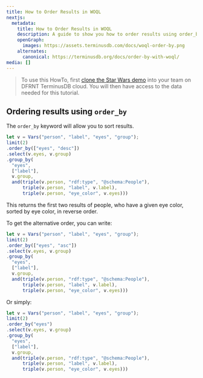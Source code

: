 ```yaml
---
title: How to Order Results in WOQL
nextjs:
  metadata:
    title: How to Order Results in WOQL
    description: A guide to show you how to order results using order_by in WOQL.
    openGraph:
      images: https://assets.terminusdb.com/docs/woql-order-by.png
    alternates:
      canonical: https://terminusdb.org/docs/order-by-with-woql/
media: []
---
```


> To use this HowTo, first [clone the Star Wars demo](/docs/clone-a-demo-terminuscms-project/) into your team on DFRNT TerminusDB cloud. You will then have access to the data needed for this tutorial.

## Ordering results using `order_by`

The `order_by` keyword will allow you to sort results.

```javascript
let v = Vars("person", "label", "eyes", "group");
limit(2)
.order_by(["eyes", "desc"])
.select(v.eyes, v.group)
.group_by(
  "eyes",
  ["label"],
  v.group,
  and(triple(v.person, "rdf:type", "@schema:People"),
      triple(v.person, "label", v.label),
      triple(v.person, "eye_color", v.eyes)))
```

This returns the first two results of people, who have a given eye color, sorted by eye color, in reverse order.

To get the alternative order, you can write:

```javascript
let v = Vars("person", "label", "eyes", "group");
limit(2)
.order_by(["eyes", "asc"])
.select(v.eyes, v.group)
.group_by(
  "eyes",
  ["label"],
  v.group,
  and(triple(v.person, "rdf:type", "@schema:People"),
      triple(v.person, "label", v.label),
      triple(v.person, "eye_color", v.eyes)))
```

Or simply:

```javascript
let v = Vars("person", "label", "eyes", "group");
limit(2)
.order_by("eyes")
.select(v.eyes, v.group)
.group_by(
  "eyes",
  ["label"],
  v.group,
  and(triple(v.person, "rdf:type", "@schema:People"),
      triple(v.person, "label", v.label),
      triple(v.person, "eye_color", v.eyes)))
```